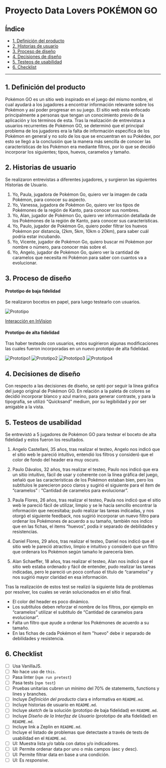 # Proyecto Data Lovers POKÉMON GO

## Índice 

* [1. Definición del producto](#1-definicion-del-producto)
* [2. Historias de usuario](#2-historias-de-usuario)
* [3. Proceso de diseño](#3-proceso-de-diseño)
* [4. Decisiones de diseño](#4-decisiones-de-diseño)
* [5. Testeos de usabilidad](#5-testeos-de-usabilidad)
* [6. Checklist](#6-checklist)

***

## 1. Definición del producto

Pokémon GO es un sitio web inspirado en el juego del mismo nombre, el cual ayudará a los jugadores a encontrar información relevante sobre los Pokémon y así poder progresar en su juego. 
El sitio web esta enfocado principalmente a personas que tengan un conocimiento previo de la aplicación y los términos de esta.
Tras la realización de entrevistas a usuarios recurrentes de Pokémon GO, se determinó que el principal problema de los jugadores era la falta de información específica de los Pokémon en general y no solo de los que se encuentran en su Pokédex, por esto se llegó a la conclusión que la manera más sencilla de conocer las características de los Pokémon era mediante filtros, por lo que se decidió incorporar los siguientes; tipos, huevos, caramelos y tamaño.   

## 2. Historias de usuario

Se realizaron entrevistas a diferentes jugadores, y surgieron las siguientes Historias de Usuario.

1.  Yo, Paula, jugadora de Pokémon Go, quiero ver la imagen de cada Pokémon, para conocer su aspecto.
2.  Yo, Vanessa, jugadora de Pokémon Go, quiero ver los tipos de Pokémones de la región de Kanto, para conocer sus nombres.
3.  Yo, Alan, jugador de Pokémon Go, quiero ver información detallada de los Pokémones de la región de Kanto, para conocer sus características.
4.  Yo, Paulo, jugador de Pokémon Go, quiero poder filtrar los huevos Pokémon por distancia, (2km, 5km, 10km o 20km), para saber cuál podría estar incubando.
5.  Yo, Vicente, jugador de Pokémon Go, quiero buscar mi Pokémon por nombre o número, para conocer más sobre el.
6.  Yo, Angelo, jugador de Pokémon Go, quiero ver la cantidad de caramelos que necesita mi Pokémon para saber con cuantos va a evolucionar. 

## 3. Proceso de diseño

#### Prototipo de baja fidelidad

Se realizaron bocetos en papel, para luego testearlo con usuarios.

![Prototipo](http://imgfz.com/i/fns6CZM.jpeg)

[Interacción en InVision](https://pamela319941.invisionapp.com/console/Data-Lovers-ck9akixf80mx1019mvda5v65j/ck9akjd602khx01b9dpxiu5q1/play)

#### Prototipo de alta fidelidad

Tras haber testeado con usuarios, estos sugirieron algunas modificaciones las cuales fueron incorporadas en un nuevo prototipo de alta fidelidad.

![Prototipo1](http://imgfz.com/i/IWSkA6G.jpeg)
![Prototipo2](http://imgfz.com/i/3cXAGLw.jpeg)
![Prototipo3](http://imgfz.com/i/E60nRYq.jpeg)
![Prototipo4](http://imgfz.com/i/SItpsXg.jpeg)

## 4. Decisiones de diseño

Con respecto a las decisiones de diseño, se optó por seguir la línea gráfica del juego original de Pokémon GO. En relación a la paleta de colores se decidió incorporar blanco y azul marino, para generar contraste, y para la tipografía, se utilizó "Quicksand" medium, por su legibilidad y por ser amigable a la vista.

## 5. Testeos de usabilidad

Se entrevistó a 5 jugadores de Pokémon GO para testear el boceto de alta fidelidad y estos fueron los resultados.

1.  Angelo Castellani, 35 años, tras realizar el testeo, Angelo nos indicó que el sitio web le pareció intuitivo, entendió los filtros y consideró que el color de fondo del header era muy oscuro.

2.  Paulo Dávalos, 32 años, tras realizar el testeo, Paulo nos indicó que era un sitio intuitivo, fácil de usar y coherente con la línea gráfica del juego, señaló que las características de los Pokémon estaban bien, pero los subtítulos le parecieron poco claros y sugirió el siguiente para el ítem de “caramelos” : “Cantidad de caramelos para evolucionar”.

3.  Paula Flores, 26 años, tras realizar el testeo, Paula nos indicó que el sitio web le pareció fácil de utilizar, limpio y se le hacía sencillo encontrar la información que necesitaba; pudo realizar las tareas indicadas, y nos otorgó el siguiente feedback, nos sugirió incorporar un nuevo filtro para ordenar los Pokémones de acuerdo a su tamaño, también nos indico que en las fichas, el items “huevos”, podía ir separado de debilidades y resistencias.

4.  Daniel Flores, 29 años, tras realizar el testeo, Daniel nos indicó que el sitio web le pareció atractivo, limpio e intuitivo y consideró que un filtro que ordenara los Pokémon según tamaño le parecería bien.  

5.  Alan Schaeffer, 18 años, tras realizar el testeo, Alan nos indicó que el sitio web estaba ordenado y fácil de entender, pudo realizar las tareas indicadas, pero le pareció un poco confuso el título de “caramelos” y nos sugirió mayor claridad en esa información.

Tras la realización de estos test se realizó la siguiente lista de problemas por resolver, los cuales se verán solucionados en el sitio final.

* El color del header es poco dinámico.
* Los subtítulos deben reforzar el nombre de los filtros, por ejemplo en “caramelos” utilizar el subtitulo de “Cantidad de caramelos para evolucionar”. 
* Falta un filtro que ayude a ordenar los Pokémones de acuerdo a su tamaño.
* En las fichas de cada Pokémon el ítem "huevo" debe ir separado de debilidades y resistencia. 

## 6. Checklist

* [ ] Usa VanillaJS.
* [ ] No hace uso de `this`.
* [ ] Pasa linter (`npm run pretest`)
* [ ] Pasa tests (`npm test`)
* [ ] Pruebas unitarias cubren un mínimo del 70% de statements, functions y
  lines y branches.
* [ ] Incluye _Definición del producto_ clara e informativa en `README.md`.
* [ ] Incluye historias de usuario en `README.md`.
* [ ] Incluye _sketch_ de la solución (prototipo de baja fidelidad) en
  `README.md`.
* [ ] Incluye _Diseño de la Interfaz de Usuario_ (prototipo de alta fidelidad)
  en `README.md`.
* [ ] Incluye link a Zeplin en `README.md`.
* [ ] Incluye el listado de problemas que detectaste a través de tests de
  usabilidad en el `README.md`.
* [ ] UI: Muestra lista y/o tabla con datos y/o indicadores.
* [ ] UI: Permite ordenar data por uno o más campos (asc y desc).
* [ ] UI: Permite filtrar data en base a una condición.
* [ ] UI: Es _responsive_.
